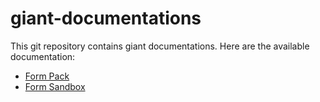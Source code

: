 # giant-documentations

This git repository contains giant documentations. Here are the available documentation:

- [Form Pack](http://https://github.com/fx-giant/giant-documentations/blob/master/form-pack.md)
- [Form Sandbox](http://https://github.com/fx-giant/giant-documentations/blob/master/form-sandbox.md)